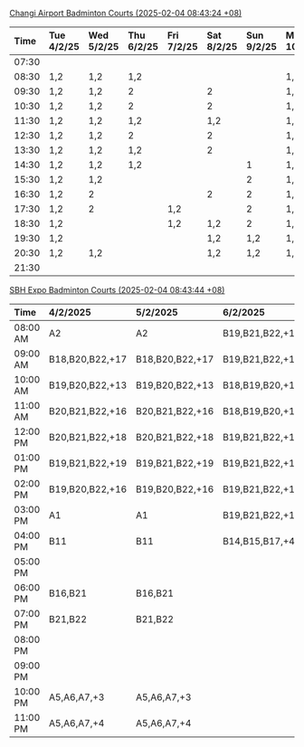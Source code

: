 [Changi Airport Badminton Courts (2025-02-04 08:43:24 +08)](https://www.carc.org.sg/FacilityBooking.aspx)

| Time   | Tue 4/2/25   | Wed 5/2/25   | Thu 6/2/25   | Fri 7/2/25   | Sat 8/2/25   | Sun 9/2/25   | Mon 10/2/25   |
|:-------|:-------------|:-------------|:-------------|:-------------|:-------------|:-------------|:--------------|
| 07:30  |              |              |              |              |              |              |               |
| 08:30  | 1,2          | 1,2          | 1,2          |              |              |              | 1,2           |
| 09:30  | 1,2          | 1,2          | 2            |              | 2            |              | 1,2           |
| 10:30  | 1,2          | 1,2          | 2            |              | 2            |              | 1,2           |
| 11:30  | 1,2          | 1,2          | 1,2          |              | 1,2          |              | 1,2           |
| 12:30  | 1,2          | 1,2          | 2            |              | 2            |              | 1,2           |
| 13:30  | 1,2          | 1,2          | 1,2          |              | 2            |              | 1,2           |
| 14:30  | 1,2          | 1,2          | 1,2          |              |              | 1            | 1,2           |
| 15:30  | 1,2          | 1,2          |              |              |              | 2            | 1,2           |
| 16:30  | 1,2          | 2            |              |              | 2            | 2            | 1,2           |
| 17:30  | 1,2          | 2            |              | 1,2          |              | 2            | 1,2           |
| 18:30  | 1,2          |              |              | 1,2          | 1,2          | 2            | 1,2           |
| 19:30  | 1,2          |              |              |              | 1,2          | 1,2          | 1,2           |
| 20:30  | 1,2          | 1,2          |              |              | 1,2          | 1,2          | 1,2           |
| 21:30  |              |              |              |              |              |              |               |

[SBH Expo Badminton Courts (2025-02-04 08:43:44 +08)](https://singaporebadmintonhall.getomnify.com/widgets/O3MRKGBH359GA55KHMG1RD)

| Time     | 4/2/2025        | 5/2/2025        | 6/2/2025        | 7/2/2025        | 8/2/2025        | 9/2/2025        | 10/2/2025       |
|:---------|:----------------|:----------------|:----------------|:----------------|:----------------|:----------------|:----------------|
| 08:00 AM | A2              | A2              | B19,B21,B22,+17 | B19,B21,B22,+19 | B19,B21,B22,+14 | A6,A7           | B19,B21,B22,+9  |
| 09:00 AM | B18,B20,B22,+17 | B18,B20,B22,+17 | B19,B21,B22,+17 | B19,B21,B22,+18 | B19,B21,B22,+15 |                 |                 |
| 10:00 AM | B19,B20,B22,+13 | B19,B20,B22,+13 | B18,B19,B20,+16 | B19,B21,B22,+17 | B19,B20,B22,+17 | A5              |                 |
| 11:00 AM | B20,B21,B22,+16 | B20,B21,B22,+16 | B18,B19,B20,+17 | B19,B21,B22,+18 | B18,B20,B22,+16 |                 |                 |
| 12:00 PM | B20,B21,B22,+18 | B20,B21,B22,+18 | B19,B21,B22,+19 | B19,B21,B22,+19 | B20,B21,B22,+18 | A4,A6,B20,+1    |                 |
| 01:00 PM | B19,B21,B22,+19 | B19,B21,B22,+19 | B19,B21,B22,+19 | B19,B21,B22,+19 | B19,B20,B21,+18 |                 | A7,A8,B22,+5    |
| 02:00 PM | B19,B20,B22,+16 | B19,B20,B22,+16 | B19,B21,B22,+14 | B19,B21,B22,+16 | A10,A9,B21,+6   | B17,B19         |                 |
| 03:00 PM | A1              | A1              | B19,B21,B22,+12 | B19,B21,B22,+12 | B18,B20,B21,+5  |                 |                 |
| 04:00 PM | B11             | B11             | B14,B15,B17,+4  | B15,B18,B22,+6  |                 |                 |                 |
| 05:00 PM |                 |                 |                 | A1,A6,B18       | A1,A2           |                 |                 |
| 06:00 PM | B16,B21         | B16,B21         |                 | B21             |                 |                 | A3,A7           |
| 07:00 PM | B21,B22         | B21,B22         |                 |                 |                 | B22             | A9,B15,B16,+6   |
| 08:00 PM |                 |                 |                 |                 |                 | A1,A8           | B20,B21,B22,+16 |
| 09:00 PM |                 |                 |                 |                 | B21             | B11,B13,B15,+3  | B20,B21,B22,+17 |
| 10:00 PM | A5,A6,A7,+3     | A5,A6,A7,+3     |                 | A10,A8,A9,+7    | B20,B21,B22,+17 | B20,B21,B22,+18 | A10,A8,A9,+7    |
| 11:00 PM | A5,A6,A7,+4     | A5,A6,A7,+4     |                 | A10,A8,A9,+7    | B20,B21,B22,+17 | B20,B21,B22,+19 | A10,A8,A9,+7    |
